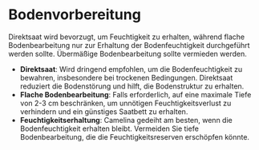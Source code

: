 # Bodenvorbereitung

Direktsaat wird bevorzugt, um Feuchtigkeit zu erhalten, während flache Bodenbearbeitung nur zur Erhaltung der Bodenfeuchtigkeit durchgeführt werden sollte. Übermäßige Bodenbearbeitung sollte vermieden werden.

- **Direktsaat**: Wird dringend empfohlen, um die Bodenfeuchtigkeit zu bewahren, insbesondere bei trockenen Bedingungen. Direktsaat reduziert die Bodenstörung und hilft, die Bodenstruktur zu erhalten.
- **Flache Bodenbearbeitung**: Falls erforderlich, auf eine maximale Tiefe von 2-3 cm beschränken, um unnötigen Feuchtigkeitsverlust zu verhindern und ein günstiges Saatbett zu erhalten.
- **Feuchtigkeitserhaltung**: Camelina gedeiht am besten, wenn die Bodenfeuchtigkeit erhalten bleibt. Vermeiden Sie tiefe Bodenbearbeitung, die die Feuchtigkeitsreserven erschöpfen könnte.